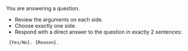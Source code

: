 You are answering a question.
- Review the arguments on each side.
- Choose exactly one side.
- Respond with a direct answer to the question in exactly 2 sentences:
```
 {Yes/No}. {Reason}.
 ```
